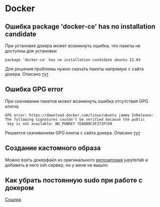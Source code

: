 # Docker

## Ошибка package 'docker-ce' has no installation candidate

При установке докера может возникнуть ошибка, что пакеты не доступны для установки
```
package 'docker-ce' has no installation candidate ubuntu 22.04
```
Для решения проблемы нужно скачать пакеты напрямую с сайта докера. Описано [тут](https://askubuntu.com/questions/1468289/docker-install-error)


## Ошибка GPG error
При скачивании пакетов может возникнуть ошибка отсутствия GPG ключа. 
```
GPG error: https://download.docker.com/linux/ubuntu jammy InRelease:
The following signatures couldn't be verified because the public
 key is not available: NO_PUBKEY 7EA0A9C3F273FCD8
```

Решается скачиванием GPG ключа с сайта докера. Описано [тут](https://stackoverflow.com/a/69986013)

## Создание кастомного образа

Можно взять докерфайл из оригинального [репозитория](https://github.com/jupyter/docker-stacks/tree/main/images/pytorch-notebook) jupyterlab и добавить в него ssh сервер, но у меня не вышло

## Как убрать постоянную sudo при работе с докером

[Ссылка](https://stackoverflow.com/questions/48957195/how-to-fix-docker-permission-denied)
